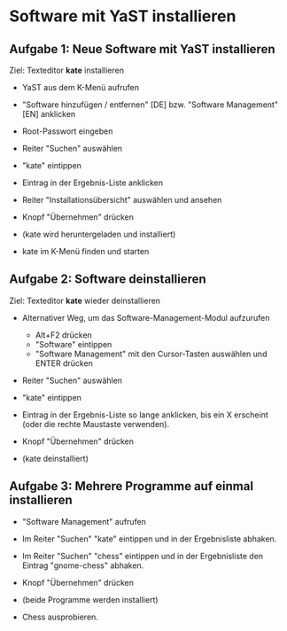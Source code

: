 Software mit YaST installieren
==============================

Aufgabe 1: Neue Software mit YaST installieren
----------------------------------------------

Ziel: Texteditor **kate** installieren

* YaST aus dem K-Menü aufrufen
* "Software hinzufügen / entfernen" [DE] bzw. "Software Management" [EN] anklicken
* Root-Passwort eingeben
* Reiter "Suchen" auswählen
* "kate" eintippen
* Eintrag in der Ergebnis-Liste anklicken
* Reiter "Installationsübersicht" auswählen und ansehen
* Knopf "Übernehmen" drücken

* (kate wird heruntergeladen und installiert)

* kate im K-Menü finden und starten


Aufgabe 2: Software deinstallieren
----------------------------------
Ziel: Texteditor **kate** wieder deinstallieren

* Alternativer Weg, um das Software-Management-Modul aufzurufen
    * Alt+F2 drücken
    * "Software" eintippen
    * "Software Management" mit den Cursor-Tasten auswählen und ENTER drücken
* Reiter "Suchen" auswählen
* "kate" eintippen
* Eintrag in der Ergebnis-Liste so lange anklicken, bis ein X erscheint (oder die rechte Maustaste verwenden).
* Knopf "Übernehmen" drücken

* (kate deinstalliert)


Aufgabe 3: Mehrere Programme auf einmal installieren
----------------------------------------------------
* "Software Management" aufrufen
* Im Reiter "Suchen" "kate" eintippen und in der Ergebnisliste abhaken.
* Im Reiter "Suchen" "chess" eintippen und in der Ergebnisliste den Eintrag "gnome-chess" abhaken.
* Knopf "Übernehmen" drücken

* (beide Programme werden installiert)

* Chess ausprobieren.
